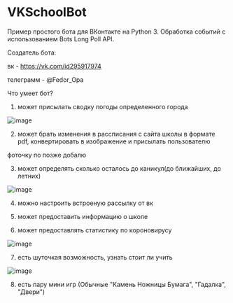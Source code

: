 # VKSchoolBot

Пример простого бота для ВКонтакте на Python 3. Обработка событий с использованием Bots Long Poll API.

Создатель бота: 

вк - https://vk.com/id295917974

телеграмм - @Fedor_Opa

Что умеет бот?

1. может присылать сводку погоды определенного города

![image](https://user-images.githubusercontent.com/81264432/112483209-dea01080-8d89-11eb-834e-50f2a9502196.png)

2. может брать изменения в рассписания с сайта школы в формате pdf, конвертировать в изображение и присылать пользователю

фоточку по позже добалю

3. может определять сколько осталось до каникул(до ближайших, до летних)

![image](https://user-images.githubusercontent.com/81264432/112484479-0774d580-8d8b-11eb-84e8-e6d575c200b5.png)

4. можно настроить встроеную рассылку от вк

5. может предоставить информацию о школе

6. может предоставлять статистику по короновирусу

![image](https://user-images.githubusercontent.com/81264432/112484695-38eda100-8d8b-11eb-8830-b0c94c0b65f0.png)

7. есть шуточкая возможность, узнать стоит ли учить

![image](https://user-images.githubusercontent.com/81264432/112484929-705c4d80-8d8b-11eb-8e0b-fbc21bd39602.png)


8. есть пару мини игр (Обычные "Камень Ножницы Бумага", "Гадалка", "Двери")

